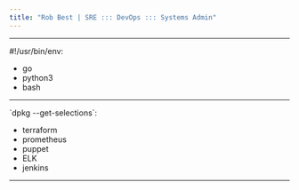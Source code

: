 ```yaml
---
title: "Rob Best | SRE ::: DevOps ::: Systems Admin" 
---
```

---
#!/usr/bin/env:

* go
* python3
* bash

---
\`dpkg --get-selections\`:

* terraform
* prometheus
* puppet
* ELK
* jenkins

---
